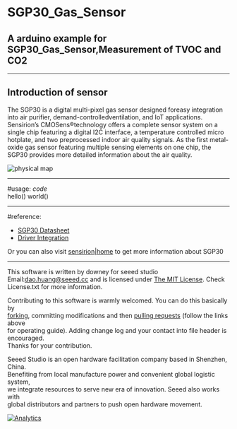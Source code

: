 # SGP30_Gas_Sensor
## A arduino example for SGP30_Gas_Sensor,Measurement of TVOC and CO2
***
## Introduction of sensor
The SGP30 is a digital multi-pixel gas sensor designed foreasy integration into air purifier,
demand-controlledventilation, and IoT applications. Sensirion’s CMOSens®technology offers a 
complete sensor system on a single chip featuring a digital I2C interface, a temperature 
controlled micro hotplate, and two preprocessed indoor air quality signals. As the first 
metal-oxide gas sensor featuring multiple sensing elements on one chip, the SGP30 provides 
more detailed information about the air quality.  

![physical map](https://github.com/linux-downey/SGP30_Gas_Sensor/blob/master/pictures/SGP30%20physical%20map.png)  
***
#usage:
*code*  
    hello()
	world()
***
#reference:  
* [SGP30 Datasheet](https://www.sensirion.com/fileadmin/user_upload/customers/sensirion/Dokumente/9_Gas_Sensors/Sensirion_Gas_Sensors_SGP30_Datasheet_EN.pdf)  
* [Driver Integration](https://www.sensirion.com/fileadmin/user_upload/customers/sensirion/Dokumente/9_Gas_Sensors/Sensirion_Gas_Sensors_SGP30_Driver-Integration-Guide_HW_I2C.pdf)  

Or you can also visit [sensirion|home](https://www.sensirion.com/cn/environmental-sensors/gas-sensors/multi-pixel-gas-sensors/) to get more information about SGP30  


***
This software is written by downey  for seeed studio<br>
Email:dao.huang@seeed.cc
and is licensed under [The MIT License](http://opensource.org/licenses/mit-license.php). Check License.txt for more information.<br>

Contributing to this software is warmly welcomed. You can do this basically by<br>
[forking](https://help.github.com/articles/fork-a-repo), committing modifications and then [pulling requests](https://help.github.com/articles/using-pull-requests) (follow the links above<br>
for operating guide). Adding change log and your contact into file header is encouraged.<br>
Thanks for your contribution.

Seeed Studio is an open hardware facilitation company based in Shenzhen, China. <br>
Benefiting from local manufacture power and convenient global logistic system, <br>
we integrate resources to serve new era of innovation. Seeed also works with <br>
global distributors and partners to push open hardware movement.<br>


[![Analytics](https://ga-beacon.appspot.com/UA-46589105-3/CAN_BUS_Shield)](https://github.com/igrigorik/ga-beacon)
